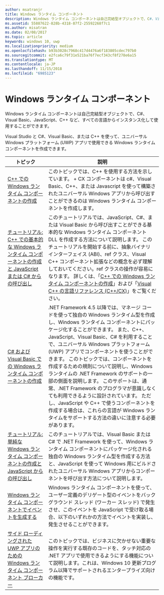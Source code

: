 ```yaml
---
author: msatranjr
title: Windows ランタイム コンポーネント
description: Windows ランタイム コンポーネントは自己完結型オブジェクトで、C#、Visual Basic、JavaScript、C++ など、すべての言語からインスタンス化して使用することができます。
ms.assetid: 55887622-828b-4318-87f2-25592268f7c1
ms.author: misatran
ms.date: 02/08/2017
ms.topic: article
keywords: windows 10, uwp
ms.localizationpriority: medium
ms.openlocfilehash: b93b3028c7968c417d4476a6f183805cdec797b0
ms.sourcegitcommit: e2fca6c79f31e521ba76f7ecf343cf8f278e6a15
ms.translationtype: MT
ms.contentlocale: ja-JP
ms.lasthandoff: 11/15/2018
ms.locfileid: "6985123"
---
```

# <a name="windows-runtime-components"></a>Windows ランタイム コンポーネント
Windows ランタイム コンポーネントは自己完結型オブジェクトで、C#、Visual Basic、JavaScript、C++ など、すべての言語からインスタンス化して使用することができます。

Visual Studio と C#、Visual Basic、または C++ を使って、ユニバーサル Windows プラットフォーム (UWP) アプリで使用できる Windows ランタイム コンポーネントを作成できます。

| トピック | 説明 |
|-------|-------------|
| [C++ での Windows ランタイム コンポーネントの作成](creating-windows-runtime-components-in-cpp.md) | このトピックでは、C++ を使用する方法を示しています。 + CX コンポーネントは c#、Visual Basic、C++、または Javascript を使って構築されたユニバーサル Windows アプリから呼び出すことができるのは Windows ランタイム コンポーネントを作成します。 |
| [チュートリアル: C++ での基本的な Windows ランタイム コンポーネントの作成と JavaScript または C# からの呼び出し](walkthrough-creating-a-basic-windows-runtime-component-in-cpp-and-calling-it-from-javascript-or-csharp.md) | このチュートリアルでは、JavaScript、C#、または Visual Basic から呼び出すことができる基本的な Windows ランタイム コンポーネント DLL を作成する方法について説明します。 このチュートリアルを開始する前に、抽象バイナリ インターフェイス (ABI)、ref クラス、Visual C++ コンポーネント拡張などの概念を必ず理解しておいてください。ref クラスの操作が容易になります。 詳しくは、「[C++ での Windows ランタイム コンポーネントの作成](creating-windows-runtime-components-in-cpp.md)」および「[Visual C++ の言語リファレンス (C++/CX)](https://msdn.microsoft.com/library/windows/apps/xaml/hh699871.aspx)」をご覧ください。 |
| [C# および Visual Basic での Windows ランタイム コンポーネントの作成](creating-windows-runtime-components-in-csharp-and-visual-basic.md) | .NET Framework 4.5 以降では、マネージ コードを使って独自の Windows ランタイム型を作成し、Windows ランタイム コンポーネントにパッケージ化することができます。 また、C++、JavaScript、Visual Basic、C# を利用することで、ユニバーサル Windows プラットフォーム (UWP) アプリでコンポーネントを使うことができます。 このトピックでは、コンポーネントを作成するための規則について説明し、Windows ランタイムの .NET Framework のサポートの一部の側面を説明します。 このサポートは、通常、.NET Framework のプログラマが意識しなくても利用できるように設計されています。 ただし、JavaScript や C++ で使うコンポーネントを作成する場合は、これらの言語が Windows ランタイムをサポートする方法の違いに注意する必要があります。 |
| [チュートリアル: 単純な Windows ランタイム コンポーネントの作成と JavaScript からの呼び出し](walkthrough-creating-a-simple-windows-runtime-component-and-calling-it-from-javascript.md) | このチュートリアルでは、Visual Basic または C# で .NET Framework を使って、Windows ランタイム コンポーネントにパッケージ化される独自の Windows ランタイム型を作成する方法と、JavaScript を使って Windows 用にビルドされたユニバーサル Windows アプリからコンポーネントを呼び出す方法について説明します。 |
| [Windows ランタイム コンポーネントでイベントを生成する](raising-events-in-windows-runtime-components.md) | Windows ランタイム コンポーネントを使って、ユーザー定義のデリゲート型のイベントをバック グラウンド スレッド (ワーカー スレッド) で発生させ、このイベントを JavaScript で受け取る場合、以下のいずれかの方法でイベントを実装し、発生させることができます。 | 
| [サイド ローディングされた UWP アプリのための Windows ランタイム コンポーネント ブローカー](brokered-windows-runtime-components-for-side-loaded-windows-store-apps.md) | このトピックでは、ビジネスに欠かせない重要な操作を実行する既存のコードを、タッチ対応の .NET アプリで使用できるようにする機能について説明します。これは、Windows 10 更新プログラム以降でサポートされるエンタープライズ向けの機能です。 |
